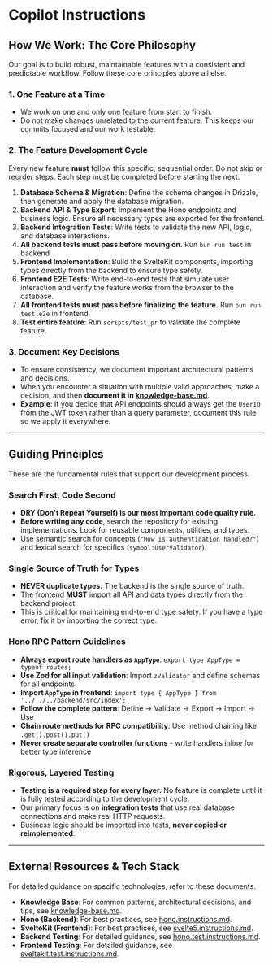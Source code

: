 # Copilot Instructions

## How We Work: The Core Philosophy

Our goal is to build robust, maintainable features with a consistent and predictable workflow. Follow these core principles above all else.

### 1. One Feature at a Time

- We work on one and only one feature from start to finish.
- Do not make changes unrelated to the current feature. This keeps our commits focused and our work testable.

### 2. The Feature Development Cycle

Every new feature **must** follow this specific, sequential order. Do not skip or reorder steps. Each step must be completed before starting the next.

1.  **Database Schema & Migration**: Define the schema changes in Drizzle, then generate and apply the database migration.
2.  **Backend API & Type Export**: Implement the Hono endpoints and business logic. Ensure all necessary types are exported for the frontend.
3.  **Backend Integration Tests**: Write tests to validate the new API, logic, and database interactions.
4.  **All backend tests must pass before moving on.** Run `bun run test` in backend
5.  **Frontend Implementation**: Build the SvelteKit components, importing types directly from the backend to ensure type safety.
6.  **Frontend E2E Tests**: Write end-to-end tests that simulate user interaction and verify the feature works from the browser to the database.
7.  **All frontend tests must pass before finalizing the feature.** Run `bun run test:e2e` in frontend
8.  **Test entire feature**: Run `scripts/test_pr` to validate the complete feature.

### 3. Document Key Decisions

- To ensure consistency, we document important architectural patterns and decisions.
- When you encounter a situation with multiple valid approaches, make a decision, and then **document it in [knowledge-base.md](../copilot/knowledge-base.md)**.
- **Example**: If you decide that API endpoints should always get the `UserID` from the JWT token rather than a query parameter, document this rule so we apply it everywhere.

---

## Guiding Principles

These are the fundamental rules that support our development process.

### Search First, Code Second

- **DRY (Don't Repeat Yourself) is our most important code quality rule.**
- **Before writing any code**, search the repository for existing implementations. Look for reusable components, utilities, and types.
- Use semantic search for concepts (`"How is authentication handled?"`) and lexical search for specifics (`symbol:UserValidator`).

### Single Source of Truth for Types

- **NEVER duplicate types.** The backend is the single source of truth.
- The frontend **MUST** import all API and data types directly from the backend project.
- This is critical for maintaining end-to-end type safety. If you have a type error, fix it by importing the correct type.

### Hono RPC Pattern Guidelines

- **Always export route handlers as `AppType`**: `export type AppType = typeof routes;`
- **Use Zod for all input validation**: Import `zValidator` and define schemas for all endpoints
- **Import `AppType` in frontend**: `import type { AppType } from '../../../backend/src/index';`
- **Follow the complete pattern**: Define → Validate → Export → Import → Use
- **Chain route methods for RPC compatibility**: Use method chaining like `.get().post().put()`
- **Never create separate controller functions** - write handlers inline for better type inference

### Rigorous, Layered Testing

- **Testing is a required step for every layer.** No feature is complete until it is fully tested according to the development cycle.
- Our primary focus is on **integration tests** that use real database connections and make real HTTP requests.
- Business logic should be imported into tests, **never copied or reimplemented**.

---

## External Resources & Tech Stack

For detailed guidance on specific technologies, refer to these documents.

- **Knowledge Base**: For common patterns, architectural decisions, and tips, see [knowledge-base.md](../copilot/knowledge-base.md).
- **Hono (Backend)**: For best practices, see [hono.instructions.md](./instructions/hono.instructions.md).
- **SvelteKit (Frontend)**: For best practices, see [svelte5.instructions.md](./instructions/svelte5.instructions.md).
- **Backend Testing**: For detailed guidance, see [hono.test.instructions.md](./testing/hono.test.instructions.md).
- **Frontend Testing**: For detailed guidance, see [sveltekit.test.instructions.md](./testing/sveltekit.test.instructions.md).
